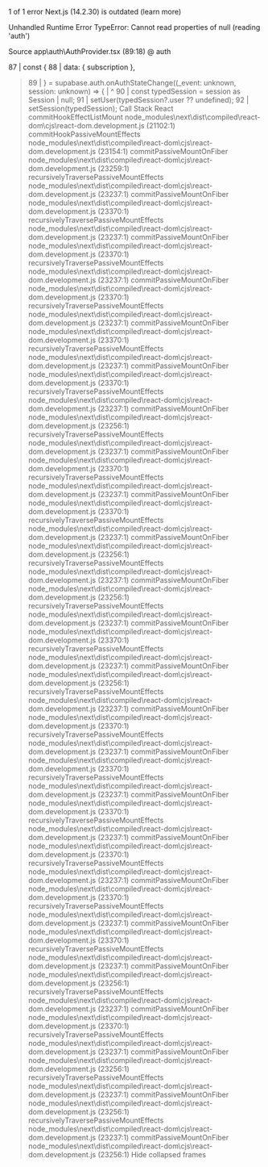 

1 of 1 error
Next.js (14.2.30) is outdated (learn more)

Unhandled Runtime Error
TypeError: Cannot read properties of null (reading 'auth')

Source
app\auth\AuthProvider.tsx (89:18) @ auth

  87 |     const {
  88 |       data: { subscription },
> 89 |     } = supabase.auth.onAuthStateChange((_event: unknown, session: unknown) => {
     |                  ^
  90 |       const typedSession = session as Session | null;
  91 |       setUser(typedSession?.user ?? undefined);
  92 |       setSession(typedSession);
Call Stack
React
commitHookEffectListMount
node_modules\next\dist\compiled\react-dom\cjs\react-dom.development.js (21102:1)
commitHookPassiveMountEffects
node_modules\next\dist\compiled\react-dom\cjs\react-dom.development.js (23154:1)
commitPassiveMountOnFiber
node_modules\next\dist\compiled\react-dom\cjs\react-dom.development.js (23259:1)
recursivelyTraversePassiveMountEffects
node_modules\next\dist\compiled\react-dom\cjs\react-dom.development.js (23237:1)
commitPassiveMountOnFiber
node_modules\next\dist\compiled\react-dom\cjs\react-dom.development.js (23370:1)
recursivelyTraversePassiveMountEffects
node_modules\next\dist\compiled\react-dom\cjs\react-dom.development.js (23237:1)
commitPassiveMountOnFiber
node_modules\next\dist\compiled\react-dom\cjs\react-dom.development.js (23370:1)
recursivelyTraversePassiveMountEffects
node_modules\next\dist\compiled\react-dom\cjs\react-dom.development.js (23237:1)
commitPassiveMountOnFiber
node_modules\next\dist\compiled\react-dom\cjs\react-dom.development.js (23370:1)
recursivelyTraversePassiveMountEffects
node_modules\next\dist\compiled\react-dom\cjs\react-dom.development.js (23237:1)
commitPassiveMountOnFiber
node_modules\next\dist\compiled\react-dom\cjs\react-dom.development.js (23370:1)
recursivelyTraversePassiveMountEffects
node_modules\next\dist\compiled\react-dom\cjs\react-dom.development.js (23237:1)
commitPassiveMountOnFiber
node_modules\next\dist\compiled\react-dom\cjs\react-dom.development.js (23370:1)
recursivelyTraversePassiveMountEffects
node_modules\next\dist\compiled\react-dom\cjs\react-dom.development.js (23237:1)
commitPassiveMountOnFiber
node_modules\next\dist\compiled\react-dom\cjs\react-dom.development.js (23256:1)
recursivelyTraversePassiveMountEffects
node_modules\next\dist\compiled\react-dom\cjs\react-dom.development.js (23237:1)
commitPassiveMountOnFiber
node_modules\next\dist\compiled\react-dom\cjs\react-dom.development.js (23370:1)
recursivelyTraversePassiveMountEffects
node_modules\next\dist\compiled\react-dom\cjs\react-dom.development.js (23237:1)
commitPassiveMountOnFiber
node_modules\next\dist\compiled\react-dom\cjs\react-dom.development.js (23370:1)
recursivelyTraversePassiveMountEffects
node_modules\next\dist\compiled\react-dom\cjs\react-dom.development.js (23237:1)
commitPassiveMountOnFiber
node_modules\next\dist\compiled\react-dom\cjs\react-dom.development.js (23256:1)
recursivelyTraversePassiveMountEffects
node_modules\next\dist\compiled\react-dom\cjs\react-dom.development.js (23237:1)
commitPassiveMountOnFiber
node_modules\next\dist\compiled\react-dom\cjs\react-dom.development.js (23256:1)
recursivelyTraversePassiveMountEffects
node_modules\next\dist\compiled\react-dom\cjs\react-dom.development.js (23237:1)
commitPassiveMountOnFiber
node_modules\next\dist\compiled\react-dom\cjs\react-dom.development.js (23370:1)
recursivelyTraversePassiveMountEffects
node_modules\next\dist\compiled\react-dom\cjs\react-dom.development.js (23237:1)
commitPassiveMountOnFiber
node_modules\next\dist\compiled\react-dom\cjs\react-dom.development.js (23256:1)
recursivelyTraversePassiveMountEffects
node_modules\next\dist\compiled\react-dom\cjs\react-dom.development.js (23237:1)
commitPassiveMountOnFiber
node_modules\next\dist\compiled\react-dom\cjs\react-dom.development.js (23370:1)
recursivelyTraversePassiveMountEffects
node_modules\next\dist\compiled\react-dom\cjs\react-dom.development.js (23237:1)
commitPassiveMountOnFiber
node_modules\next\dist\compiled\react-dom\cjs\react-dom.development.js (23370:1)
recursivelyTraversePassiveMountEffects
node_modules\next\dist\compiled\react-dom\cjs\react-dom.development.js (23237:1)
commitPassiveMountOnFiber
node_modules\next\dist\compiled\react-dom\cjs\react-dom.development.js (23370:1)
recursivelyTraversePassiveMountEffects
node_modules\next\dist\compiled\react-dom\cjs\react-dom.development.js (23237:1)
commitPassiveMountOnFiber
node_modules\next\dist\compiled\react-dom\cjs\react-dom.development.js (23370:1)
recursivelyTraversePassiveMountEffects
node_modules\next\dist\compiled\react-dom\cjs\react-dom.development.js (23237:1)
commitPassiveMountOnFiber
node_modules\next\dist\compiled\react-dom\cjs\react-dom.development.js (23370:1)
recursivelyTraversePassiveMountEffects
node_modules\next\dist\compiled\react-dom\cjs\react-dom.development.js (23237:1)
commitPassiveMountOnFiber
node_modules\next\dist\compiled\react-dom\cjs\react-dom.development.js (23370:1)
recursivelyTraversePassiveMountEffects
node_modules\next\dist\compiled\react-dom\cjs\react-dom.development.js (23237:1)
commitPassiveMountOnFiber
node_modules\next\dist\compiled\react-dom\cjs\react-dom.development.js (23256:1)
recursivelyTraversePassiveMountEffects
node_modules\next\dist\compiled\react-dom\cjs\react-dom.development.js (23237:1)
commitPassiveMountOnFiber
node_modules\next\dist\compiled\react-dom\cjs\react-dom.development.js (23370:1)
recursivelyTraversePassiveMountEffects
node_modules\next\dist\compiled\react-dom\cjs\react-dom.development.js (23237:1)
commitPassiveMountOnFiber
node_modules\next\dist\compiled\react-dom\cjs\react-dom.development.js (23256:1)
recursivelyTraversePassiveMountEffects
node_modules\next\dist\compiled\react-dom\cjs\react-dom.development.js (23237:1)
commitPassiveMountOnFiber
node_modules\next\dist\compiled\react-dom\cjs\react-dom.development.js (23256:1)
recursivelyTraversePassiveMountEffects
node_modules\next\dist\compiled\react-dom\cjs\react-dom.development.js (23237:1)
commitPassiveMountOnFiber
node_modules\next\dist\compiled\react-dom\cjs\react-dom.development.js (23256:1)
Hide collapsed frames